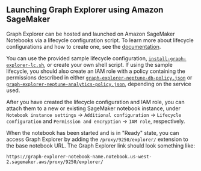 ## Launching Graph Explorer using Amazon SageMaker

Graph Explorer can be hosted and launched on Amazon SageMaker Notebooks via a lifecycle configuration script. To learn more about lifecycle configurations and how to create one, see the [documentation](https://docs.aws.amazon.com/sagemaker/latest/dg/notebook-lifecycle-config.html).

You can use the provided sample lifecycle configuration, [`install-graph-explorer-lc.sh`](install-graph-explorer-lc.sh), or create your own shell script. If using the sample lifecycle, you should also create an IAM role with a policy containing the permissions described in either [`graph-explorer-neptune-db-policy.json`](graph-explorer-neptune-db-policy.json) or [`graph-explorer-neptune-analytics-policy.json`](graph-explorer-neptune-analytics-policy.json), depending on the service used.

After you have created the lifecycle configuration and IAM role, you can attach them to a new or existing SageMaker notebook instance, under `Notebook instance settings` -> `Additional configuration` -> `Lifecycle configuration` and `Permission and encryption` -> `IAM role`, respectively.

When the notebook has been started and is in "Ready" state, you can access Graph Explorer by adding the `/proxy/9250/explorer/` extension to the base notebook URL. The Graph Explorer link should look something like:

```
https://graph-explorer-notebook-name.notebook.us-west-2.sagemaker.aws/proxy/9250/explorer/
```
